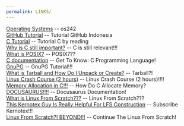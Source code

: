 ```yaml
---
permalink: LINKS/
---
```



[Operating Systems](https://os.vlsm.org/ "os242")   -- os242  
[GitHub Tutorial](https://www.youtube.com/watch?v=lTMZxWMjXQU&list=PLFIM0718LjIVknj6sgsSceMqlq242-jNf "Tutorial GitHub Indonesia")  -- Tutorial GitHub Indonesia  
[C Tutorial](https://www.w3schools.com/c/)  -- Tutorial C by reading  
[Why is C still important?](https://www.youtube.com/watch?v=ikEUuttGDOI&pp=ygUnd2h5IGlzIGMgcHJvZ3JhbW1pbmcgbGFuZ3VhZ2UgaW1wb3J0YW50)  -- C is still relevant!!!  
[What is POSIX?](https://www.youtube.com/watch?v=U0GbJtnfqSM&pp=ygUNd2hhdCBpcyBwb3NpeA%3D%3D) -- POSIX???  
[C documentation](https://devdocs.io/c-algorithms/) -- Get To Know: C Programming Language!  
[GnuPG](https://www.gnupg.org/gph/en/manual/c14.html) -- GnuPG Tutorial!!!  
[What is Tarball and How Do I Unpack or Create?](https://computing.help.inf.ed.ac.uk/FAQ/whats-tarball-or-how-do-i-unpack-or-create-tgz-or-targz-file) -- Tarball?!  
[Linux Crash Course (2 hours)](https://www.youtube.com/watch?v=6WatcfENsOU&pp=ygUSbGludXggY3Jhc2ggY291cnNl) -- Linux Crash Course (2 hours)!!!!  
[Memory Allocation in C!!!](https://www.youtube.com/watch?v=udfbq4M2Kfc&pp=ygUWbWVtb3J5IGFsbG9jYXRpb24gaW4gYw%3D%3D) -- How Do C Allocate Memory?  
[DOCUSAURUS!!!!](https://docusaurus.io) -- Docusaurus Documentation!  
[What is Linux From Scratch???](https://www.linuxfromscratch.org) -- Linux From Scratch???  
[This Kernotex Guy Is Really Helpful For LFS Construction](https://www.youtube.com/@Kernotex) -- Subscribe Kernotex!!!  
[Linux From Scratch?! BEYOND!!!](https://www.linuxfromscratch.org/blfs/view/stable/) -- Continue The Linux From Scratch!  

